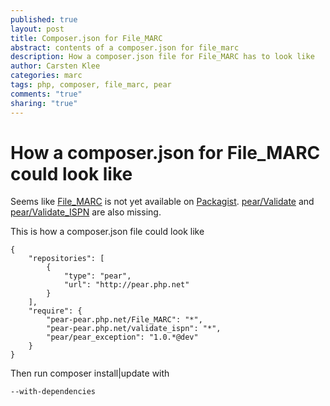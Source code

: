 ```yaml
---
published: true
layout: post
title: Composer.json for File_MARC
abstract: contents of a composer.json for file_marc
description: How a composer.json file for File_MARC has to look like
author: Carsten Klee
categories: marc
tags: php, composer, file_marc, pear
comments: "true"
sharing: "true"
---
```


# How a composer.json for File_MARC could look like

Seems like [File_MARC](https://github.com/pear/File_MARC) is not yet available on [Packagist](https://packagist.org/). [pear/Validate](https://github.com/pear/Validate) and [pear/Validate_ISPN](https://github.com/pear/Validate_ISPN) are also missing.

This is how a composer.json file could look like

```
{
    "repositories": [
        {
            "type": "pear",
            "url": "http://pear.php.net"
        }
    ],
    "require": {
        "pear-pear.php.net/File_MARC": "*",
        "pear-pear.php.net/validate_ispn": "*",
        "pear/pear_exception": "1.0.*@dev"
    }
}
```

Then run composer install|update with

<code>--with-dependencies</code>
